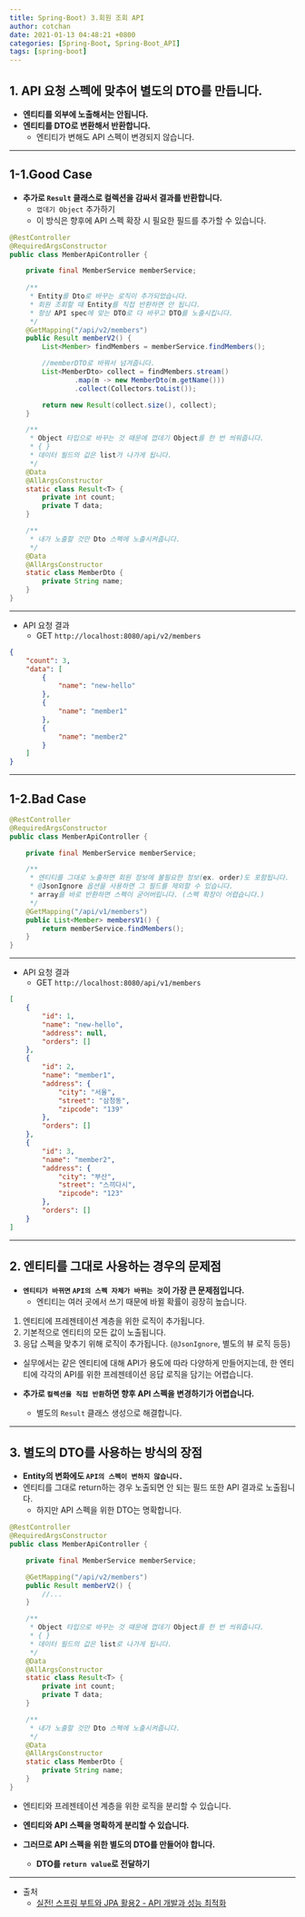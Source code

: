 ```yaml
---
title: Spring-Boot) 3.회원 조회 API 
author: cotchan 
date: 2021-01-13 04:48:21 +0800 
categories: [Spring-Boot, Spring-Boot_API]
tags: [spring-boot] 
---
```


## 1. API 요청 스펙에 맞추어 별도의 DTO를 만듭니다.

+ **엔티티를 외부에 노출해서는 안됩니다.**
+ **엔티티를 DTO로 변환해서 반환합니다.**
  + 엔티티가 변해도 API 스펙이 변경되지 않습니다.

---

## 1-1.Good Case

+ **추가로 `Result` 클래스로 컬렉션을 감싸서 결과를 반환합니다.**
  + `껍데기 Object` 추가하기
  + 이 방식은 향후에 API 스펙 확장 시 필요한 필드를 추가할 수 있습니다.
  

```java
@RestController
@RequiredArgsConstructor
public class MemberApiController {

    private final MemberService memberService;
    
    /**
     * Entity를 Dto로 바꾸는 로직이 추가되었습니다.
     * 회원 조회할 때 Entity를 직접 반환하면 안 됩니다.
     * 항상 API spec에 맞는 DTO로 다 바꾸고 DTO를 노출시킵니다.
     */
    @GetMapping("/api/v2/members")
    public Result memberV2() {
        List<Member> findMembers = memberService.findMembers();

        //memberDTO로 바꿔서 넘겨줍니다.
        List<MemberDto> collect = findMembers.stream()
                .map(m -> new MemberDto(m.getName()))
                .collect(Collectors.toList());

        return new Result(collect.size(), collect);
    }

    /**
     * Object 타입으로 바꾸는 것 때문에 껍데기 Object를 한 번 씌워줍니다.
     * { }
     * 데이터 필드의 값은 list가 나가게 됩니다.
     */
    @Data
    @AllArgsConstructor
    static class Result<T> {
        private int count;
        private T data;
    }

    /**
     * 내가 노출할 것만 Dto 스펙에 노출시켜줍니다.
     */
    @Data
    @AllArgsConstructor
    static class MemberDto {
        private String name;
    }
}
``` 

---

+ API 요청 결과
  + GET `http://localhost:8080/api/v2/members`

```json
{
    "count": 3,
    "data": [
        {
            "name": "new-hello"
        },
        {
            "name": "member1"
        },
        {
            "name": "member2"
        }
    ]
}
```

---

## 1-2.Bad Case

```java
@RestController
@RequiredArgsConstructor
public class MemberApiController {

    private final MemberService memberService;

    /**
     * 엔티티를 그대로 노출하면 회원 정보에 불필요한 정보(ex. order)도 포함됩니다.
     * @JsonIgnore 옵션을 사용하면 그 필드를 제외할 수 있습니다.
     * array를 바로 반환하면 스펙이 굳어버립니다. (스펙 확장이 어렵습니다.)
     */
    @GetMapping("/api/v1/members")
    public List<Member> membersV1() {
        return memberService.findMembers();
    }
}
```

---

+ API 요청 결과
  + GET `http://localhost:8080/api/v1/members` 

```json
[
    {
        "id": 1,
        "name": "new-hello",
        "address": null,
        "orders": []
    },
    {
        "id": 2,
        "name": "member1",
        "address": {
            "city": "서울",
            "street": "삼청동",
            "zipcode": "139"
        },
        "orders": []
    },
    {
        "id": 3,
        "name": "member2",
        "address": {
            "city": "부산",
            "street": "스끼다시",
            "zipcode": "123"
        },
        "orders": []
    }
]
```


---

## 2. 엔티티를 그대로 사용하는 경우의 문제점

+ **`엔티티가 바뀌면` `API의 스펙 자체가 바뀌는 것`이 가장 큰 문제점입니다.**
  + 엔티티는 여러 곳에서 쓰기 때문에 바뀔 확률이 굉장히 높습니다.

1. 엔티티에 프레젠테이션 계층을 위한 로직이 추가됩니다.
2. 기본적으로 엔티티의 모든 값이 노출됩니다.
3. 응답 스펙을 맞추기 위해 로직이 추가됩니다. (`@JsonIgnore`, 별도의 뷰 로직 등등)

+ 실무에서는 같은 엔티티에 대해 API가 용도에 따라 다양하게 만들어지는데, 한 엔티티에 각각의 API를 위한 프레젠테이션 응답 로직을 담기는 어렵습니다.

+ **추가로 `컬렉션을 직접 반환`하면 향후 API 스펙을 변경하기가 어렵습니다.** 
  + 별도의 `Result` 클래스 생성으로 해결합니다.

---

## 3. 별도의 DTO를 사용하는 방식의 장점

+ **Entity의 변화에도 `API의 스펙이 변하지 않습니다.`**
+ 엔티티를 그대로 return하는 경우 노출되면 안 되는 필드 또한 API 결과로 노출됩니다.
  + 하지만 API 스펙을 위한 DTO는 명확합니다.      

```java
@RestController
@RequiredArgsConstructor
public class MemberApiController {

    private final MemberService memberService;

    @GetMapping("/api/v2/members")
    public Result memberV2() {
        //...
    }

    /**
     * Object 타입으로 바꾸는 것 때문에 껍데기 Object를 한 번 씌워줍니다.
     * { }
     * 데이터 필드의 값은 list로 나가게 됩니다.
     */
    @Data
    @AllArgsConstructor
    static class Result<T> {
        private int count;
        private T data;
    }

    /**
     * 내가 노출할 것만 Dto 스펙에 노출시켜줍니다.
     */
    @Data
    @AllArgsConstructor
    static class MemberDto {
        private String name;
    }
}
```

+ 엔티티와 프레젠테이션 계층을 위한 로직을 분리할 수 있습니다.
+ **엔티티와 API 스펙을 명확하게 분리할 수 있습니다.**

+ **그러므로 API 스펙을 위한 별도의 DTO를 만들어야 합니다.**
  + **DTO를 `return value`로 전달하기**

---

+ 출처
    + [실전! 스프링 부트와 JPA 활용2 - API 개발과 성능 최적화](https://www.inflearn.com/course/%EC%8A%A4%ED%94%84%EB%A7%81%EB%B6%80%ED%8A%B8-JPA-API%EA%B0%9C%EB%B0%9C-%EC%84%B1%EB%8A%A5%EC%B5%9C%EC%A0%81%ED%99%94/dashboard)
